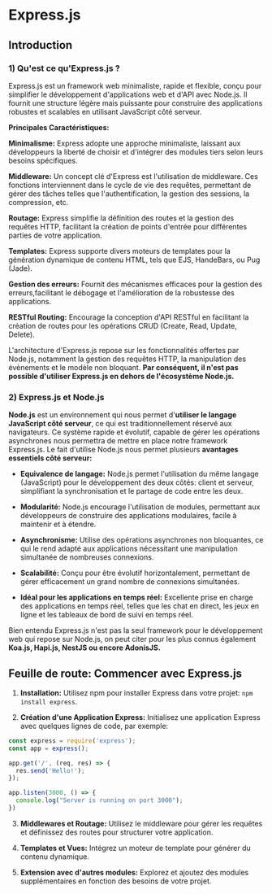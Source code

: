# Express.js

## Introduction
### 1) Qu'est ce qu'Express.js ?

Express.js est un framework web minimaliste, rapide et flexible, conçu pour simplifier le développement d'applications web et d'API avec Node.js. Il fournit une structure légère mais puissante pour construire des applications robustes et scalables en utilisant JavaScript côté serveur.

**Principales Caractéristiques:**

**Minimalisme:** Express adopte une approche minimaliste, laissant aux développeurs la liberté de choisir et d'intégrer des modules tiers selon leurs besoins spécifiques.

**Middleware:** Un concept clé d'Express est l'utilisation de middleware. Ces fonctions interviennent dans le cycle de vie des requêtes, permettant de gérer des tâches telles que l'authentification, la gestion des sessions, la compression, etc.

**Routage:** Express simplifie la définition des routes et la gestion des requêtes HTTP, facilitant la création de points d'entrée pour différentes parties de votre application.

**Templates:** Express supporte divers moteurs de templates pour la génération dynamique de contenu HTML, tels que EJS, HandeBars, ou Pug (Jade).

**Gestion des erreurs:** Fournit des mécanismes efficaces pour la gestion des erreurs,facilitant le débogage et l'amélioration de la robustesse des applications.

**RESTful Routing:** Encourage la conception d'API RESTful en facilitant la création de routes pour les opérations CRUD (Create, Read, Update, Delete).

L'architecture d'Express.js repose sur les fonctionnalités offertes par Node.js, notamment la gestion des requêtes HTTP, la manipulation des évènements et le modèle non bloquant. **Par conséquent, il n'est pas possible d'utiliser Express.js en dehors de l'écosystème Node.js.**

### 2) Express.js et Node.js

**Node.js** est un environnement qui nous permet d'**utiliser le langage JavaScript côté serveur**, ce qui est traditionnellement réservé aux navigateurs. Ce système rapide et évolutif, capable de gérer les opérations asynchrones nous permettra de mettre en place notre framework Express.js.
Le fait d'utilise Node.js nous permet plusieurs **avantages essentiels côté serveur:**

- **Equivalence de langage:** Node.js permet l'utilisation du même langage (JavaScript) pour le développement des deux côtés: client et serveur, simplifiant la synchronisation et le partage de code entre les deux.

- **Modularité:** Node.js encourage l'utilisation de modules, permettant aux développeurs de construire des applications modulaires, facile à maintenir et à étendre.

- **Asynchronisme:** Utilise des opérations asynchrones non bloquantes, ce qui le rend adapté aux applications nécessitant une manipulation simultanée de nombreuses connexions.

- **Scalabilité:** Conçu pour être évolutif horizontalement, permettant de gérer efficacement un grand nombre de connexions simultanées.

- **Idéal pour les applications en temps réel:** Excellente prise en charge des applications en temps réel, telles que les chat en direct, les jeux en ligne et les tableaux de bord de suivi en temps réel.

Bien entendu Express.js n'est pas la seul framework pour le développement web qui repose sur Node.js, on peut citer pour les plus connus également **Koa.js, Hapi.js, NestJS ou encore AdonisJS.**

## Feuille de route: Commencer avec Express.js

1. **Installation:** Utilisez npm pour installer Express dans votre projet: `npm install express`.

2. **Création d'une Application Express:** Initialisez une application Express avec quelques lignes de code, par exemple:

```js
const express = require('express');
const app = express();

app.get('/', (req, res) => {
  res.send('Hello!');
});

app.listen(3000, () => {
  console.log("Server is running on port 3000");
})
```

3. **Middlewares et Routage:** Utilisez le middleware pour gérer les requêtes et définissez des routes pour structurer votre application.

4. **Templates et Vues:** Intégrez un moteur de template pour générer du contenu dynamique.

5. **Extension avec d'autres modules:** Explorez et ajoutez des modules supplémentaires en fonction des besoins de votre projet.
